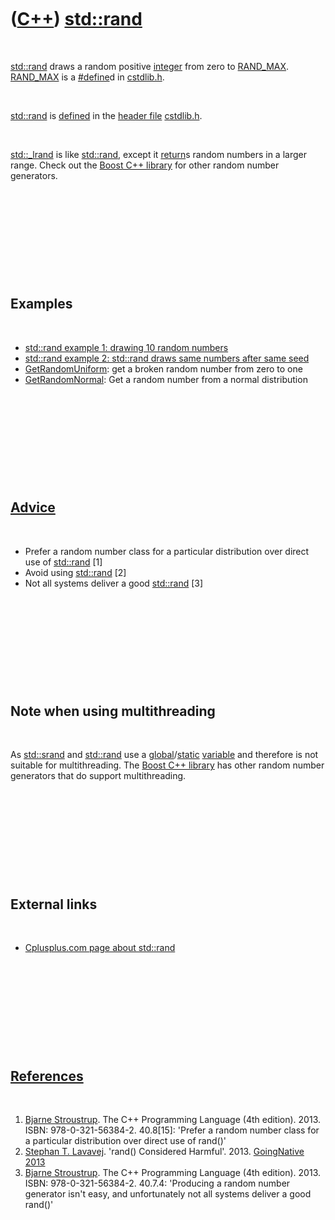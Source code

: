 



 

 

 

 

 

([C++](Cpp.htm)) [std::rand](CppStdRand.htm)
============================================

 

[std::rand](CppStdRand.htm) draws a random positive
[integer](CppInt.htm) from zero to [RAND\_MAX](CppRAND_MAX.htm).
[RAND\_MAX](CppRAND_MAX.htm) is a [\#define](CppDefine.htm)d in
[cstdlib.h](CppCstdlibH.htm).

 

[std::rand](CppStdRand.htm) is [defined](CppDefinition.htm) in the
[header file](CppHeaderFile.htm) [cstdlib.h](CppCstdlibH.htm).

 

[std::\_lrand](Cpp_lrand.htm) is like [std::rand](CppStdRand.htm),
except it [return](CppReturn.htm)s random numbers in a larger range.
Check out the [Boost C++ library](CppBoost.htm) for other random number
generators.

 

 

 

 

 

Examples
--------

 

-   [std::rand example 1: drawing 10 random
    numbers](CppStdRandExample1.htm)
-   [std::rand example 2: std::rand draws same numbers after same
    seed](CppStdRandExample1.htm)
-   [GetRandomUniform](CppGetRandomUniform.htm): get a broken random
    number from zero to one
-   [GetRandomNormal](CppGetRandomNormal.htm): Get a random number from
    a normal distribution

 

 

 

 

 

[Advice](CppAdvice.htm)
-----------------------

 

-   Prefer a random number class for a particular distribution over
    direct use of [std::rand](CppStdRand.htm) \[1\]
-   Avoid using [std::rand](CppStdRand.htm) \[2\]
-   Not all systems deliver a good [std::rand](CppStdRand.htm) \[3\]

 

 

 

 

 

Note when using multithreading
------------------------------

 

As [std::srand](CppSrand.htm) and [std::rand](CppStdRand.htm) use a
[global](CppGlobal.htm)/[static](CppStatic.htm)
[variable](CppVariable.htm) and therefore is not suitable for
multithreading. The [Boost C++ library](CppBoost.htm) has other random
number generators that do support multithreading.

 

 

 

 

 

External links
--------------

 

-   [Cplusplus.com page about
    std::rand](http://www.cplusplus.com/reference/clibrary/cstdlib/rand)

 

 

 

 

 

[References](CppReferences.htm)
-------------------------------

 

1.  [Bjarne Stroustrup](CppBjarneStroustrup.htm). The C++ Programming
    Language (4th edition). 2013. ISBN: 978-0-321-56384-2. 40.8\[15\]:
    'Prefer a random number class for a particular distribution over
    direct use of rand()'
2.  [Stephan T. Lavavej](CppStephanLavavej.htm). 'rand()
    Considered Harmful'. 2013. [GoingNative
    2013](http://channel9.msdn.com/Events/GoingNative/2013/rand-Considered-Harmful)
3.  [Bjarne Stroustrup](CppBjarneStroustrup.htm). The C++ Programming
    Language (4th edition). 2013. ISBN: 978-0-321-56384-2. 40.7.4:
    'Producing a random number generator isn't easy, and unfortunately
    not all systems deliver a good rand()'

 

 

 

 

 





 



